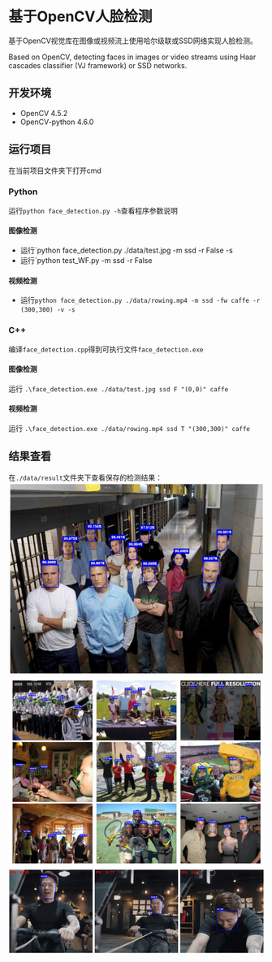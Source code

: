 # 基于OpenCV人脸检测
基于OpenCV视觉库在图像或视频流上使用哈尔级联或SSD网络实现人脸检测。

Based on OpenCV, detecting faces in images or video streams using Haar cascades classifier (VJ framework) or SSD networks.

## 开发环境
* OpenCV 4.5.2
* OpenCV-python 4.6.0

## 运行项目
在当前项目文件夹下打开cmd
### Python
运行`python face_detection.py -h`查看程序参数说明
#### 图像检测
* 运行`python face_detection.py ./data/test.jpg -m ssd -r False -s
* 运行`python test_WF.py -m ssd -r False
#### 视频检测
* 运行`python face_detection.py ./data/rowing.mp4 -m ssd -fw caffe -r (300,300) -v -s`

### C++
编译`face_detection.cpp`得到可执行文件`face_detection.exe`
#### 图像检测
运行 `.\face_detection.exe ./data/test.jpg ssd F "(0,0)" caffe`
#### 视频检测
运行 `.\face_detection.exe ./data/rowing.mp4 ssd T "(300,300)" caffe`

## 结果查看
在`./data/result`文件夹下查看保存的检测结果：
![](./data/result/test_ssd.jpg)
![](./data/result/test_image_ssd.jpg)
![](./data/result/test_rowing.jpg)

